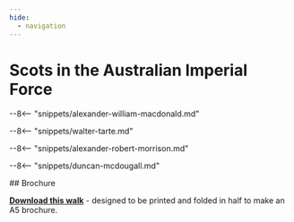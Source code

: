 ```yaml
---
hide:
  - navigation
---
```


# Scots in the Australian Imperial Force  

<!-- TODO
## Private John Jack <small>()</small>
-->

--8<-- "snippets/alexander-william-macdonald.md"

--8<-- "snippets/walter-tarte.md"

--8<-- "snippets/alexander-robert-morrison.md"

--8<-- "snippets/duncan-mcdougall.md"

<!--

## John Jack <small>(10‑77‑24)</small>

AIF Service number 6789

Born in Edinburgh circa 1884 to John Jack and Catherine Hunter. John senior was b 1859 in Edinburgh and his father was born in Aberdeen in 1825 and finally I have found his father was born in Banff in 1790 and is the only John Jack I can find there which leads to the photo on the front of this pamphlet. Our John on the first application was a motor mechanic and on the 2^nd^ application he was a farmer living in St Lucia Rd, Toowong. The two medical records are worth comparing. Age 31 years and 10 months - 32 years and 4 months. 5' 9" against 5' 8", 135lb -131lb. 35"-35 1/4" chest. Complexion reddish-fresh, eyes dark-blue, hair dark brown- dark and scars 3 vacc on left arm-none?? Are we talking about the same fellow here? He joined on the 16/8/1916 and discharged 12/9/1916 due to bad teeth. Joined again 17/10/1916 and accepted into 22nd reinforcements for the 15th Battalion this time with dentures. He embarked as a private on HMAT Kyarra 17/11/1916 and returned as a corporal 1/7/1919 on the SS Frankfurt.
In both applications he was single however I have letters written by a lady in South Melbourne sent to army HQ searching for a missing husband. She describes John Hunter Jack pretty well. She says she has contacted the army as her father-in-law in Edinburgh has contacted her to say young John has had leave at home in Scotland. She supplied a wedding certificate and a sworn statement and applied to be put on his records as next of kin. Now we know why he was willing to have his teeth out to be accepted.
We note that his headstone reads "My brother John Jack formerly of Edinburgh. I would say Lily Jack must have given up on him.

-->


<div class="noprint" markdown="1">
## Brochure

**[Download this walk](../assets/guides/scots-in-the-aif.pdf)** - designed to be printed and folded in half to make an A5 brochure.

</div>
